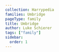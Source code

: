 ```yaml
---
collection: Harrypedia
families: Umbridge
pageType: family
title: Umbridge
author: Luke Schierer
tags: ["family"]
sidebar:
  order: 1
---
```


